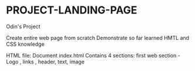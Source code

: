 # PROJECT-LANDING-PAGE
Odin's Project 

Create entire web page from scratch 
Demonstrate so far learned HMTL and CSS knowledge

HTML file:
Document index.html
Contains 4 sections: 
first web section - Logo , links , header, text, image